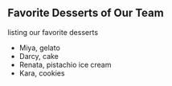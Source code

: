 ## Favorite Desserts of Our Team
listing our favorite desserts

- Miya, gelato
- Darcy, cake
- Renata, pistachio ice cream
- Kara, cookies
